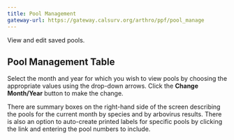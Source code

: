 ```yaml
---
title: Pool Management
gateway-url: https://gateway.calsurv.org/arthro/ppf/pool_manage
---
```


View and edit saved pools.

## Pool Management Table

Select the month and year for which you wish to view pools by choosing the appropriate values using the drop-down arrows. Click the **Change Month/Year** button to make the change.

There are summary boxes on the right-hand side of the screen describing the pools for the current month by species and by arbovirus results. There is also an option to auto-create printed labels for specific pools by clicking the link and entering the pool numbers to include.
